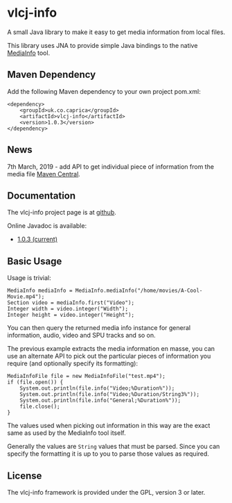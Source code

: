 vlcj-info
=========

A small Java library to make it easy to get media information from local files.

This library uses JNA to provide simple Java bindings to the native
[MediaInfo](https://mediaarea.net/en/MediaInfo) tool.

Maven Dependency
----------------

Add the following Maven dependency to your own project pom.xml:

```
<dependency>
    <groupId>uk.co.caprica</groupId>
    <artifactId>vlcj-info</artifactId>
    <version>1.0.3</version>
</dependency>
```

News
----

7th March, 2019 - add API to get individual piece of information from the media file
[Maven Central](http://search.maven.org/#search|ga|1|vlcj-info).

Documentation
-------------

The vlcj-info project page is at [github](http://caprica.github.com/vlcj-info "vlcj-info at github").

Online Javadoc is available:

* [1.0.3 (current)](http://caprica.github.com/vlcj-info/javadoc/1.0.3/index.html "1.0.3 Javadoc")

Basic Usage
-----------

Usage is trivial:

```
MediaInfo mediaInfo = MediaInfo.mediaInfo("/home/movies/A-Cool-Movie.mp4");
Section video = mediaInfo.first("Video");
Integer width = video.integer("Width");
Integer height = video.integer("Height");
```

You can then query the returned media info instance for general information, audio, video and SPU
tracks and so on.

The previous example extracts the media information en masse, you can use an alternate API to pick
out the particular pieces of information you require (and optionally specify its formatting):

```
MediaInfoFile file = new MediaInfoFile("test.mp4");
if (file.open()) {
    System.out.println(file.info("Video;%Duration%"));
    System.out.println(file.info("Video;%Duration/String3%"));
    System.out.println(file.info("General;%Duration%"));
    file.close();
}
```

The values used when picking out information in this way are the exact same as used by the
MediaInfo tool itself.

Generally the values are `String` values that must be parsed. Since you can specify the formatting
it is up to you to parse those values as required.

License
-------

The vlcj-info framework is provided under the GPL, version 3 or later.
